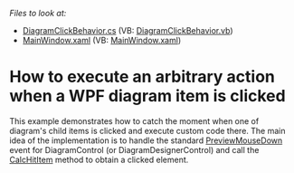 ﻿*Files to look at:*
* [DiagramClickBehavior.cs](./CS/dxSample/DiagramClickBehavior.cs) (VB: [DiagramClickBehavior.vb](./VB/dxSample/DiagramClickBehavior.vb))
* [MainWindow.xaml](./CS/dxSample/MainWindow.xaml) (VB: [MainWindow.xaml](./VB/dxSample/MainWindow.xaml))
# How to execute an arbitrary action when a WPF diagram item is clicked
This example demonstrates how to catch the moment when one of diagram's child items is clicked and execute custom code there. The main idea of the implementation is to handle the standard [PreviewMouseDown](https://docs.microsoft.com/en-us/dotnet/api/system.windows.uielement.previewmousedown?view=netcore-3.1) event for DiagramControl (or DiagramDesignerControl) and call the [CalcHitItem](https://docs.devexpress.com/WPF/DevExpress.Xpf.Diagram.DiagramControl.CalcHitItem.overloads) method to obtain a clicked element.
